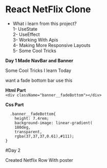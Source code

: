 # React NetFlix Clone

+ What i learn from this project? </br>
1- UseState </br>
2- UseEffect</br>
3- Working With Apis</br>
4- Making More Responsive Layouts</br>
5- Some Cool Tricks</br>

**Day 1 Made NavBar and Banner** </br>

Some Cool Tricks I learn Today

want a fade bottom bar use this </br>

**Html Part** </br>
 ```<div className="banner__fadeBottom"></div>```


**Css Part** </br>
``` 
  .banner__fadeBottom{  
    height: 7.4rem;  
    background-image: linear-gradient(  
    180deg,  
    transparent,     
    rgba(37,37,37,0.61),#111); 
}
```


#Day 2

Created Netflix Row With poster 

